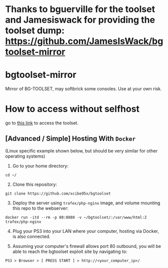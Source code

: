 # Thanks to bguerville for the toolset and Jamesiswack for providing the toolset dump: https://github.com/JamesIsWack/bgtoolset-mirror

# bgtoolset-mirror
Mirror of BG-TOOLSET, may softbrick some consoles. Use at your own risk.

# How to access without selfhost
go to [this link](http://bgtoolset.altervista.org) to access the toolset. 

## [Advanced / Simple] Hosting With `Docker` 
(Linux specific example shown below, but should be very similar for other operating systems)

1. Go to your home directory:

```
cd ~/
```

2. Clone this repository:

```
git clone https://github.com/xcibe95x/bgtoolset
```

3. Deploy the server using `trafex/php-nginx` image, and volume mounting this repo to the webserver:

```
docker run -itd --rm -p 80:8080 -v ~/bgtoolset/:/var/www/html:Z trafex/php-nginx
```

4. Plug your PS3 into your LAN where your computer, hosting via Docker, is also connected.

5. Assuming your computer's firewall allows port 80 outbound, you will be able to reach the bgtoolset exploit site by navigating to:

```
PS3 > Browser > [ PRESS START ] > http://<your_computer_ip>/
```
